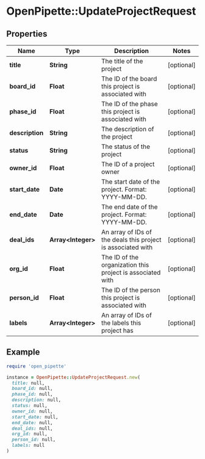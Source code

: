 # OpenPipette::UpdateProjectRequest

## Properties

| Name | Type | Description | Notes |
| ---- | ---- | ----------- | ----- |
| **title** | **String** | The title of the project | [optional] |
| **board_id** | **Float** | The ID of the board this project is associated with | [optional] |
| **phase_id** | **Float** | The ID of the phase this project is associated with | [optional] |
| **description** | **String** | The description of the project | [optional] |
| **status** | **String** | The status of the project | [optional] |
| **owner_id** | **Float** | The ID of a project owner | [optional] |
| **start_date** | **Date** | The start date of the project. Format: YYYY-MM-DD. | [optional] |
| **end_date** | **Date** | The end date of the project. Format: YYYY-MM-DD. | [optional] |
| **deal_ids** | **Array&lt;Integer&gt;** | An array of IDs of the deals this project is associated with | [optional] |
| **org_id** | **Float** | The ID of the organization this project is associated with | [optional] |
| **person_id** | **Float** | The ID of the person this project is associated with | [optional] |
| **labels** | **Array&lt;Integer&gt;** | An array of IDs of the labels this project has | [optional] |

## Example

```ruby
require 'open_pipette'

instance = OpenPipette::UpdateProjectRequest.new(
  title: null,
  board_id: null,
  phase_id: null,
  description: null,
  status: null,
  owner_id: null,
  start_date: null,
  end_date: null,
  deal_ids: null,
  org_id: null,
  person_id: null,
  labels: null
)
```

